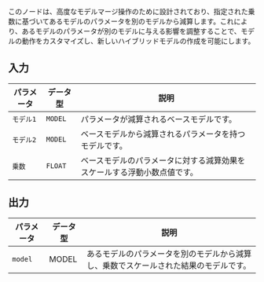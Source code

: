 
このノードは、高度なモデルマージ操作のために設計されており、指定された乗数に基づいてあるモデルのパラメータを別のモデルから減算します。これにより、あるモデルのパラメータが別のモデルに与える影響を調整することで、モデルの動作をカスタマイズし、新しいハイブリッドモデルの作成を可能にします。

## 入力

| パラメータ     | データ型 | 説明 |
|---------------|--------------|-------------|
| `モデル1`      | `MODEL`     | パラメータが減算されるベースモデルです。 |
| `モデル2`      | `MODEL`     | ベースモデルから減算されるパラメータを持つモデルです。 |
| `乗数`  | `FLOAT`     | ベースモデルのパラメータに対する減算効果をスケールする浮動小数点値です。 |

## 出力

| パラメータ | データ型 | 説明 |
|-----------|-------------|-------------|
| `model`   | MODEL     | あるモデルのパラメータを別のモデルから減算し、乗数でスケールされた結果のモデルです。 |

